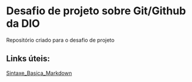 # Desafio de projeto sobre Git/Github da DIO
Repositório criado para o desafio de projeto

## Links úteis:
[Sintaxe_Basica_Markdown](https://www.markdownguide.org/basic-syntax/)
